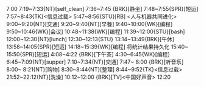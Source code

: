
7:00
7:19~7:33{NT}[self_clean]
7:36~7:45 {BRK}[静坐]
7:48~7:55{SPR}[短运]
7:57~8:43{TK}<信息过载>
5:47~8:56{STU}[RB] <人与机器共同进化>
9:00~9:20{NT}[交通]
9:20~9:40{NT}[早餐]
9:40~10:00{WK}[编程]<WA>
9:50~10:46{WK}[会议]<WA>
10:48~11:38{WK}[编程]<WA>
11:39~12:00{STU}[bash]
12:00~12:30{NT}[lunch]
12:30~12:13{STU}<ted>
13:14~13:49{BRK}[午休]
13:58~14:05{SPR}[短运]
14:18~15:39{WK}[编程]<life-time-tracker> 将统计结果持久化
15:40~ 15:50{SPR}[短运]
4:08~4:22 {BRK}[下午茶]
4:30~6:45{WK}[编程]<WA>
6:45~7:09{NT}[supper]
7:10~7:34{NT}[交通]
7:47~ 8:00 {BRK}[听音乐]
8:00~ 8:21{NT}[购物]
8:30~8:44{NT}[整理]
8:44~9:52{TK}<信息过载>
21:52~22:12{NT}[洗澡]
10:12~12:00 {BRK}[TV]<中国好声音>
12:20
